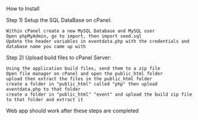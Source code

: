 How to Install


Step 1) Setup the SQL DataBase on cPanel:

    Within cPanel create a new MySQL Database and MySQL user
    Open phpMyAdmin, go to import, then import seed.sql
    Update the header variables in eventdata.php with the credentials and database name you came up with



Step 2) Upload build files to cPanel Server:

    Using the application build files, send them to a zip file
    Open file manager on cPanel and open the public_html folder
    upload then extract the files in the public_html folder
    create a folder in "public_html" called "php" then upload eventdata.php to that folder
    create a folder in "public_html" "event" and upload the build zip file to that folder and extract it

Web app should work after these steps are completed
